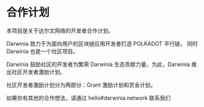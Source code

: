 # 合作计划

本项目是关于达尔文网络的开发者合作计划。

Darwinia 致力于为面向用户的区块链应用开发者打造 POLKADOT 平行链， 同时Darwinia 也是一个社区项目。

Darwinia 鼓励社区的开发者为繁荣 Darwinia 生态贡献力量，为此，Darwinia 推出社区开发者激励计划。

社区开发者激励计划分为两部分：Grant 激励计划和赏金计划。

如果你有其他的合作想法，请通过 hello#darwinia.network 联系我们
